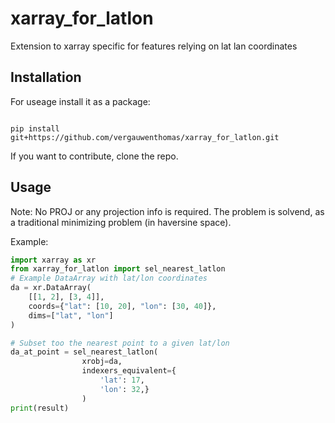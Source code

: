 # xarray_for_latlon
Extension to xarray specific for features relying on lat lan coordinates



## Installation

For useage install it as a package:

```shell

pip install git+https://github.com/vergauwenthomas/xarray_for_latlon.git

```

If you want to contribute, clone the repo.


## Usage

Note: No PROJ or any projection info is required. The problem is solvend, as a traditional minimizing problem (in haversine space).

Example:

```python
import xarray as xr
from xarray_for_latlon import sel_nearest_latlon
# Example DataArray with lat/lon coordinates
da = xr.DataArray(
    [[1, 2], [3, 4]],
    coords={"lat": [10, 20], "lon": [30, 40]},
    dims=["lat", "lon"]
)

# Subset too the nearest point to a given lat/lon
da_at_point = sel_nearest_latlon(
                xrobj=da,
                indexers_equivalent={
                    'lat': 17,
                    'lon': 32,}
                )
print(result)
```